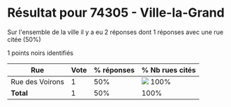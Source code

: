 # Résultat pour 74305 - Ville-la-Grand

Sur l'ensemble de la ville il y a eu 2 réponses dont 1 réponses avec une rue citée (50%)

1 points noirs identifiés

| Rue | Vote | % réponses | % Nb rues cités|
|-----|------|------------|----------------|
| Rue des Voirons | 1 | 50% | <img src="../../img/bar_100.gif" />&nbsp;100%|
| **Total** | 1 | 50% | 100%|
